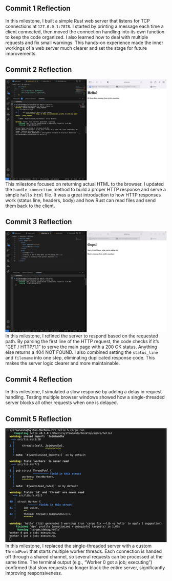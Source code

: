 ## Commit 1 Reflection

In this milestone, I built a simple Rust web server that listens for TCP connections at `127.0.0.1:7878`. I started by printing a message each time a client connected, then moved the connection handling into its own function to keep the code organized. I also learned how to deal with multiple requests and fix small warnings. This hands-on experience made the inner workings of a web server much clearer and set the stage for future improvements.

## Commit 2 Reflection

![commit 2 screenshot](./commit2.png)
This milestone focused on returning actual HTML to the browser. I updated the `handle_connection` method to build a proper HTTP response and serve a simple `hello.html` file. It was a great introduction to how HTTP responses work (status line, headers, body) and how Rust can read files and send them back to the client.

## Commit 3 Reflection

![commit 3 screenshot](./commit3.png)
In this milestone, I refined the server to respond based on the requested path. By parsing the first line of the HTTP request, the code checks if it’s “GET / HTTP/1.1” to serve the main page with a 200 OK status. Anything else returns a 404 NOT FOUND. I also combined setting the `status_line` and `filename` into one step, eliminating duplicated response code. This makes the server logic clearer and more maintainable.

## Commit 4 Reflection

In this milestone, I simulated a slow response by adding a delay in request handling. Testing multiple browser windows showed how a single-threaded server blocks all other requests when one is delayed. 

## Commit 5 Reflection

![commit 5 screenshot](./commit5.png)
In this milestone, I replaced the single-threaded server with a custom `ThreadPool` that starts multiple worker threads. Each connection is handed off through a shared channel, so several requests can be processed at the same time. The terminal output (e.g., “Worker 0 got a job; executing”) confirmed that slow requests no longer block the entire server, significantly improving responsiveness.